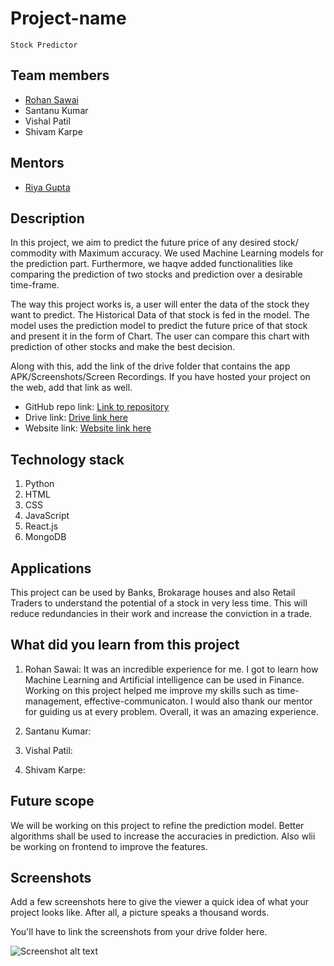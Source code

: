 
# Project-name
<p align="center">
        
    Stock Predictor
</p>

## Team members
* [Rohan Sawai](https://github.com/rohansawai)
* Santanu Kumar
* Vishal Patil
* Shivam Karpe

## Mentors
* [Riya Gupta](https://github.com/RiyaGupta99)

## Description
In this project, we aim to predict the future price of any desired stock/ commodity with Maximum accuracy. We used Machine Learning models for the prediction part. Furthermore, we haqve added functionalities like comparing the prediction of two stocks and prediction over a desirable time-frame.

The way this project works is, a user will enter the data of the stock they want to predict. The Historical Data of that stock is fed in the model. The model uses the prediction model to predict the future price of that stock and present it in the form of Chart. The user can compare this chart with prediction of other stocks and make the best decision.  

Along with this, add the link of the drive folder that contains the app APK/Screenshots/Screen Recordings. If you have hosted your project on the web, add that link as well.

* GitHub repo link: [Link to repository](https://github.com/your-repo-link)
* Drive link: [Drive link here](https://drive.google.com/)
* Website link: [Website link here](www.google.com)

## Technology stack
1. Python
2. HTML
3. CSS
4. JavaScript
5. React.js
6. MongoDB


## Applications
This project can be used by Banks, Brokarage houses and also Retail Traders to understand the potential of a stock in very less time. This will reduce redundancies in their work and increase the conviction in a trade.

## What did you learn from this project

1. Rohan Sawai: It was an incredible experience for me. I got to learn how Machine Learning and Artificial intelligence can be used in Finance. Working on this project helped me improve my skills such as time-management, effective-communicaton. I would also thank our mentor for guiding us at every problem. Overall, it was an amazing experience.

2. Santanu Kumar:

3. Vishal Patil:

4. Shivam Karpe:


## Future scope
We will be working on this project to refine the prediction model. Better algorithms shall be used to increase the accuracies in prediction. Also wlii be working on frontend to improve the features.

## Screenshots
Add a few screenshots here to give the viewer a quick idea of what your project looks like. After all, a picture speaks a thousand words.

You'll have to link the screenshots from your drive folder here.

![Screenshot alt text](https://edtimes.in/wp-content/uploads/2018/09/NikeMeme10-640x633.jpg "Here is a screenshot")
